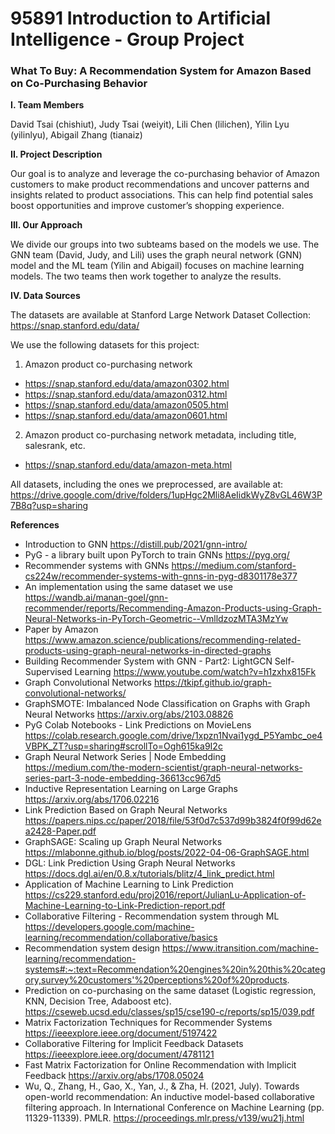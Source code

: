 # 95891 Introduction to Artificial Intelligence - Group Project
### What To Buy: A Recommendation System for Amazon Based on Co-Purchasing Behavior

**I. Team Members**

David Tsai (chishiut), Judy Tsai (weiyit), Lili Chen (lilichen), Yilin Lyu (yilinlyu), Abigail Zhang (tianaiz)

**II. Project Description**

Our goal is to analyze and leverage the co-purchasing behavior of Amazon customers to make product recommendations and uncover patterns and insights related to product associations. This can help find potential sales boost opportunities and improve customer’s shopping experience.

**III. Our Approach**

We divide our groups into two subteams based on the models we use. The GNN team (David, Judy, and Lili) uses the graph neural network (GNN) model and the ML team (Yilin and Abigail) focuses on machine learning models. The two teams then work together to analyze the results.

**IV. Data Sources**

The datasets are available at Stanford Large Network Dataset Collection: https://snap.stanford.edu/data/

We use the following datasets for this project:
1. Amazon product co-purchasing network
- https://snap.stanford.edu/data/amazon0302.html
- https://snap.stanford.edu/data/amazon0312.html
- https://snap.stanford.edu/data/amazon0505.html
- https://snap.stanford.edu/data/amazon0601.html
2. Amazon product co-purchasing network metadata, including title, salesrank, etc.
- https://snap.stanford.edu/data/amazon-meta.html

All datasets, including the ones we preprocessed, are available at: https://drive.google.com/drive/folders/1upHgc2Mli8AeIidkWyZ8vGL46W3P7B8q?usp=sharing


**References**
- Introduction to GNN https://distill.pub/2021/gnn-intro/
- PyG - a library built upon PyTorch to train GNNs https://pyg.org/
- Recommender systems with GNNs https://medium.com/stanford-cs224w/recommender-systems-with-gnns-in-pyg-d8301178e377
- An implementation using the same dataset we use https://wandb.ai/manan-goel/gnn-recommender/reports/Recommending-Amazon-Products-using-Graph-Neural-Networks-in-PyTorch-Geometric--VmlldzozMTA3MzYw
- Paper by Amazon https://www.amazon.science/publications/recommending-related-products-using-graph-neural-networks-in-directed-graphs
- Building Recommender System with GNN - Part2: LightGCN Self-Supervised Learning https://www.youtube.com/watch?v=h1zxhx815Fk
- Graph Convolutional Networks https://tkipf.github.io/graph-convolutional-networks/
- GraphSMOTE: Imbalanced Node Classification on Graphs with Graph Neural Networks https://arxiv.org/abs/2103.08826
- PyG Colab Notebooks - Link Predictions on MovieLens https://colab.research.google.com/drive/1xpzn1Nvai1ygd_P5Yambc_oe4VBPK_ZT?usp=sharing#scrollTo=Ogh615ka9I2c
- Graph Neural Network Series | Node Embedding https://medium.com/the-modern-scientist/graph-neural-networks-series-part-3-node-embedding-36613cc967d5
- Inductive Representation Learning on Large Graphs https://arxiv.org/abs/1706.02216
- Link Prediction Based on Graph Neural Networks https://papers.nips.cc/paper/2018/file/53f0d7c537d99b3824f0f99d62ea2428-Paper.pdf
- GraphSAGE: Scaling up Graph Neural Networks https://mlabonne.github.io/blog/posts/2022-04-06-GraphSAGE.html
- DGL: Link Prediction Using Graph Neural Networks https://docs.dgl.ai/en/0.8.x/tutorials/blitz/4_link_predict.html
- Application of Machine Learning to Link Prediction https://cs229.stanford.edu/proj2016/report/JulianLu-Application-of-Machine-Learning-to-Link-Prediction-report.pdf
- Collaborative Filtering - Recommendation system through ML https://developers.google.com/machine-learning/recommendation/collaborative/basics
- Recommendation system design https://www.itransition.com/machine-learning/recommendation-systems#:~:text=Recommendation%20engines%20in%20this%20category,survey%20customers'%20perceptions%20of%20products.
- Prediction on co-purchasing on the same dataset (Logistic regression, KNN, Decision Tree, Adaboost etc). https://cseweb.ucsd.edu/classes/sp15/cse190-c/reports/sp15/039.pdf
- Matrix Factorization Techniques for Recommender Systems https://ieeexplore.ieee.org/document/5197422
- Collaborative Filtering for Implicit Feedback Datasets https://ieeexplore.ieee.org/document/4781121
- Fast Matrix Factorization for Online Recommendation with Implicit Feedback https://arxiv.org/abs/1708.05024
- Wu, Q., Zhang, H., Gao, X., Yan, J., & Zha, H. (2021, July). Towards open-world recommendation: An inductive model-based collaborative filtering approach. In International Conference on Machine Learning (pp. 11329-11339). PMLR. https://proceedings.mlr.press/v139/wu21j.html



